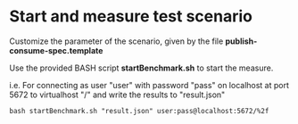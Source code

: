 # Start and measure test scenario

Customize the parameter of the scenario, given by the file **publish-consume-spec.template**

Use the provided BASH script **startBenchmark.sh** to start the measure.

i.e. For connecting as user "user" with password "pass" on localhost at port 5672 to virtualhost "/" and write the results to "result.json"

`bash startBenchmark.sh "result.json" user:pass@localhost:5672/%2f`

